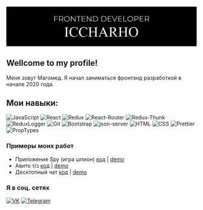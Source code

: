 ![Header](https://github.com/Mr-Sofos/Mr-Sofos/blob/main/assets/header.png)

## Wellcome to my profile!

Меня зовут Магомед. Я начал заниматься фронтэнд разработкой в начале 2020 года.

## Мои навыки:

![JavaScript](https://img.shields.io/badge/-JavaScript-266132?style=for-the-badge&logo=JavaScript&logocolor=E9D54D)
![React](https://img.shields.io/badge/-React-266132?style=for-the-badge&logo=React&logocolor=E9D54D)
![Redux](https://img.shields.io/badge/-Redux-266132?style=for-the-badge&logo=Redux&logocolor=E9D54D)
![React-Router](https://img.shields.io/badge/React_Router-266132?style=for-the-badge&logo=react-router)
![Redux-Thunk](https://img.shields.io/badge/Redux--Thunk-266132?style=for-the-badge&logo=redux-thunk)
![ReduxLogger](https://img.shields.io/badge/-Redux_Logger-266132?style=for-the-badge&logo=reduxLogger&logocolor=E9D54D)
![Git](https://img.shields.io/badge/Git-266132?style=for-the-badge&logo=git)
![Bootstrap](https://img.shields.io/badge/-Bootstrap-266132?style=for-the-badge&logo=Bootstrap&logocolor=E9D54D)
![json-server](https://img.shields.io/badge/-json_server-266132?style=for-the-badge&logo=jsonServer&logocolor=E9D54D)
![HTML](https://img.shields.io/badge/HTML-266132?style=for-the-badge&logo=HTML5)
![CSS](https://img.shields.io/badge/CSS-266132?style=for-the-badge&logo=css3)
![Prettier](https://img.shields.io/badge/Prettier-266132?style=for-the-badge&logo=prettier)
![PropTypes](https://img.shields.io/badge/PropTypes-266132?style=for-the-badge&logo=P)

### Примеры моих работ

- Приложение Spy (игра шпион) [код](https://github.com/Mr-Sofos/Spy-app) | [demo]()
- Авито т/з [код](https://github.com/Mr-Sofos/avito-tz) | [demo](https://frozen-peak-05634.herokuapp.com/)
- Десктопный чат [код](https://github.com/Mr-Sofos/react-chat-app) | [demo](https://obscure-reef-65296.herokuapp.com/)

### Я в соц. сетях
[![VK](https://img.shields.io/badge/VK-red?style=social&logo=vk)](https://vk.com/mtazbiev)
[![Telegram](https://img.shields.io/badge/Telegram-red?style=social&logo=telegram)](https://t.me/MuhammadTM)
